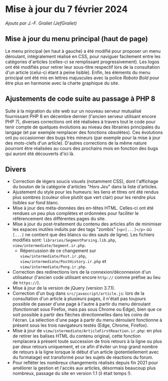 # Mise à jour du 7 février 2024

_Ajouts par J.-F. Grailet (JefGrailet)_

## Mise à jour du menu principal (haut de page)

Le menu principal (en haut à gauche) a été modifié pour proposer un menu déroulant, intégralement 
réalisé en CSS, pour naviguer facilement entre les catégories d'articles (celles-ci se remplissant 
progressivement). Les logos ont été modifiés pour retirer leur sous-titre respectif lors de la 
consultation d'un article (celui-ci étant à peine lisible). Enfin, les éléments du menu principal 
ont été mis en lettres majuscules avec la police _Roboto Bold_ pour être plus en harmonie avec la 
charte graphique du site.

## Ajustements de code suite au passage à PHP 8

Suite à la migration du site web sur un nouveau serveur mutualisé fournissant PHP 8  en décembre 
dernier (l'ancien serveur utilisant encore PHP 7), diverses corrections ont été réalisées à 
travers tout le code pour tenir compte de quelques évolutions au niveau des librairies principales 
du langage (et par exemple remplacer des fonctions obsolètes). Ces évolutions ont pu occasionner 
des bugs très mineurs (par exemple pour la mise à jour des mots-clefs d'un article). D'autres 
corrections de la même nature pourront être réalisées au cours des prochains mois en fonction des 
bugs qui auront été découverts d'ici là.

## Divers

* Correction de légers soucis visuels (notamment CSS), dont l'affichage du bouton de la catégorie 
  d'articles "_Hors Jeu_" dans la liste d'articles.
* Ajustement du style pour les humeurs: les liens et titres ont été rendus plus sombres (couleur 
  olive plutôt que vert clair) pour les rendre plus lisibles sur fond blanc.
* Mise à jour des méta-données des en-têtes HTML. Celles-ci ont été rendues un peu plus complètes 
  et ordonnées pour faciliter le référencement des différentes pages du site.
* Mise à jour du post-traitement du contenu des articles afin de minimiser les espaces inutiles 
  induits par des tags "zombis" (`<p>[...]</p>` où `[...]` ne contient que des blancs ou des sauts 
  de ligne). Les fichiers modifiés sont: `libraries/SegmentParsing.lib.php`, 
  `view/intermediate/Segment.ir.php`.
  * Répercussion de ce changement sur `view/intermediate/Post.ir.php`, 
    `view/intermediate/PostHistory.ir.php`  et `view/intermediate/Pong.ir.php`.
* Correction des redirections lors de la connexion/déconnexion d'un utilisateur (l'ancien code 
  utilisant encore `http://` comme préfixe au lieu de `https://`).
* Mise à jour de la version de jQuery (version 3.7.1).
* Correction d'un bug dans `src/javascript/article.js`: lors de la consultation d'un article à 
  plusieurs pages, il n'était pas toujours possible de passer d'une page à l'autre à partir du 
  menu déroulant (fonctionnait sous Firefox, mais pas sous Chrome ou Edge), bien que ce soit 
  possible à partir des flèches directionnelles dans les coins de l'écran. La sélection d'une 
  page à partir du menu déroulant fonctionne à présent sous les trois navigateurs testés (Edge, 
  Chrome, Firefox).
* Mise à jour de `view/intermediate/ArticleFirstReaction.ir.php`: en plus de retirer les balises 
  HTML du contenu original, cette fonction remplacera à présent toute succession de trois retours 
  à la ligne ou plus par deux retours uniquement, et ce afin d'éviter un trop grand nombre de 
  retours à la ligne lorsque le début d'un article (potentiellement avec du formatage) est 
  transformé pour les sujets de réactions du forum.
* Pour refléter les nombreux changements réalisés depuis fin 2021 pour améliorer la gestion et 
  l'accès aux articles, désormais beaucoup plus nombreux, passage du site en version 1.1 (il était 
  temps !).